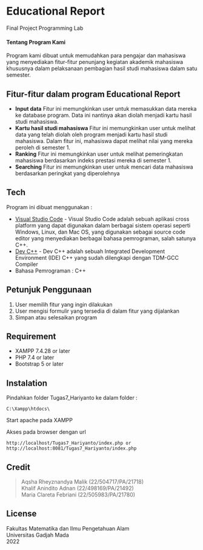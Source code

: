 # Educational Report
Final Project Programming Lab

#### Tentang Program Kami
Program kami dibuat untuk memudahkan para pengajar dan mahasiswa yang menyediakan fitur-fitur penunjang kegiatan akademik mahasiswa khususnya dalam pelaksanaan pembagian hasil studi mahasiswa dalam satu semester. 

## Fitur-fitur dalam program Educational Report
- **Input data** 
Fitur ini memungkinkan user untuk memasukkan data mereka ke database program. Data ini nantinya akan diolah menjadi kartu hasil studi mahasiswa.
- **Kartu hasil studi mahasiswa**
Fitur ini memungkinkan user untuk melihat data yang telah diolah oleh program menjadi kartu hasil studi mahasiswa. Dalam fitur ini, mahasiswa dapat melihat nilai yang mereka peroleh di semester 1.
- **Ranking**
Fitur ini memungkinkan user untuk melihat pemeringkatan mahasiswa berdasarkan indeks prestasi mereka di semester 1.
- **Searching**
Fitur ini memungkinkan user untuk mencari data mahasiswa berdasarkan peringkat yang diperolehnya

## Tech
Program ini dibuat menggunakan : 
- [Visual Studio Code](https://code.visualstudio.com/download) - Visual Studio Code adalah sebuah aplikasi cross platform yang dapat digunakan dalam berbagai sistem operasi seperti Windows, Linux, dan Mac OS, yang digunakan sebagai source code editor yang menyediakan berbagai bahasa pemrograman, salah satunya C++.
- [Dev C++](https://sourceforge.net/projects/orwelldevcpp/) - Dev C++ adalah sebuah Integrated Development Environment (IDE) C++ yang sudah dilengkapi dengan TDM-GCC Compiler
- Bahasa Pemrograman : C++

## Petunjuk Penggunaan
1. User memilih fitur yang ingin dilakukan
2. User mengisi formulir yang tersedia di dalam fitur yang dijalankan 
3. Simpan atau selesaikan program

## Requirement
- XAMPP 7.4.28 or later
- PHP 7.4 or later
- Bootstrap 5 or later

## Instalation
Pindahkan folder Tugas7_Hariyanto ke dalam folder : 
```
C:\Xampp\htdocs\
```
Start apache pada XAMPP

Akses pada browser dengan url


```
http://localhost/Tugas7_Hariyanto/index.php or http://localhost:8081/Tugas7_Hariyanto/index.php
```


## Credit
> Aqsha Rheyznandya Malik (22/504717/PA/21718) <br>
> Khalif Anindito Adnan (22/498169/PA/21492) <br>
> Maria Clareta Febriani (22/505983/PA/21780)

## License
Fakultas Matematika dan Ilmu Pengetahuan Alam <br>
Universitas Gadjah Mada <br>
2022
